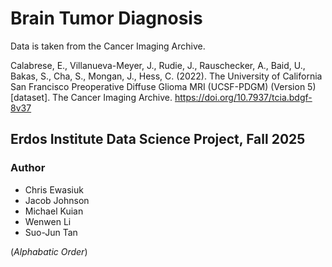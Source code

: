 # Brain Tumor Diagnosis
Data is taken from the Cancer Imaging Archive.

Calabrese, E., Villanueva-Meyer, J., Rudie, J., Rauschecker, A., Baid, U., Bakas, S., Cha, S., Mongan, J., Hess, C. (2022). The University of California San Francisco Preoperative Diffuse Glioma MRI (UCSF-PDGM) (Version 5) [dataset]. The Cancer Imaging Archive. https://doi.org/10.7937/tcia.bdgf-8v37

## Erdos Institute Data Science Project, Fall 2025  
### Author  

- Chris Ewasiuk   
- Jacob Johnson
- Michael Kuian  
- Wenwen Li
- Suo-Jun Tan 
  
(*Alphabatic Order*)



